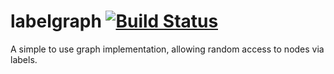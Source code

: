# labelgraph [![Build Status](https://travis-ci.com/oliverfunk/labelgraph.svg?branch=master)](https://travis-ci.com/oliverfunk/labelgraph)

A simple to use graph implementation, allowing random access to nodes via labels.

